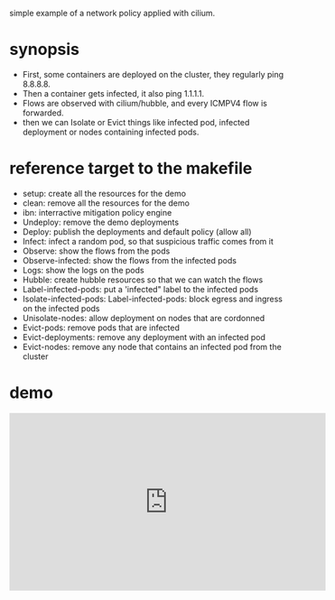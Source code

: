 simple example of a network policy applied with cilium.

# synopsis

* First, some containers are deployed on the cluster, they regularly ping 8.8.8.8.
* Then a container gets infected, it also ping 1.1.1.1.
* Flows are observed with cilium/hubble, and every ICMPV4 flow is forwarded.
* then we can Isolate or Evict things like infected pod, infected deployment or nodes containing infected pods.

# reference target to the makefile
* setup: create all the resources for the demo
* clean: remove all the resources for the demo
* ibn: interractive mitigation policy engine
* Undeploy: remove the demo deployments
* Deploy: publish the deployments and default policy (allow all)
* Infect: infect a random pod, so that suspicious traffic comes from it
* Observe: show the flows from the pods
* Observe-infected: show the flows from the infected pods
* Logs: show the logs on the pods
* Hubble: create hubble resources so that we can watch the flows
* Label-infected-pods: put a 'infected" label to the infected pods
* Isolate-infected-pods: Label-infected-pods: block egress and ingress on the infected pods
* Unisolate-nodes: allow deployment on nodes that are cordonned
* Evict-pods: remove pods that are infected
* Evict-deployments: remove any deployment with an infected pod
* Evict-nodes: remove any node that contains an infected pod from the cluster


# demo

<iframe width="560" height="315" src="https://www.youtube-nocookie.com/embed/JfrrDT2bZFs?si=QJIXUtoHJSy_Aoxs" title="YouTube video player" frameborder="0" allow="accelerometer; autoplay; clipboard-write; encrypted-media; gyroscope; picture-in-picture; web-share" referrerpolicy="strict-origin-when-cross-origin" allowfullscreen></iframe>
